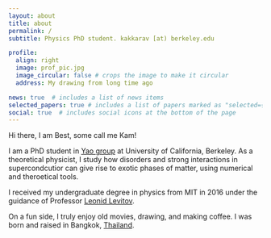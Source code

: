 ```yaml
---
layout: about
title: about
permalink: /
subtitle: Physics PhD student. kakkarav [at) berkeley.edu

profile:
  align: right
  image: prof_pic.jpg
  image_circular: false # crops the image to make it circular
  address: My drawing from long time ago

news: true  # includes a list of news items
selected_papers: true # includes a list of papers marked as "selected={true}"
social: true  # includes social icons at the bottom of the page
---
```


Hi there, I am Best, some call me Kam!

I am a PhD student in [Yao group](https://quantumoptics.physics.berkeley.edu/) at University of California, Berkeley.
As a theoretical physicist, I study how disorders and strong interactions in supercondcutior can give rise to exotic phases of matter, using numerical and theroetical tools.

I received my undergraduate degree in physics from MIT in 2016 under the guidance of Professor [Leonid Levitov](http://www.mit.edu/~levitov/). 

On a fun side, I truly enjoy old movies, drawing, and making coffee.
I was born and raised in Bangkok, [Thailand](https://www.lonelyplanet.com/articles/best-places-to-visit-in-thailand).

